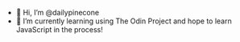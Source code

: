- 👋 Hi, I’m @dailypinecone
- 🌱 I’m currently learning using The Odin Project and hope to learn JavaScript in the process!
<!---
dailypinecone/dailypinecone is a ✨ special ✨ repository because its `README.md` (this file) appears on your GitHub profile.
You can click the Preview link to take a look at your changes.
--->
